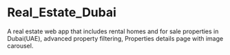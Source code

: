 # Real_Estate_Dubai
A real estate web app that includes rental homes and for sale properties in Dubai(UAE), advanced property filtering, Properties details page with image carousel.
